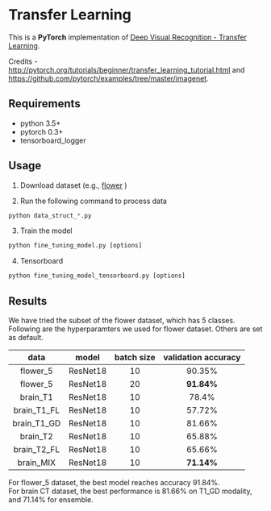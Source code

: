 # Transfer Learning

This is a **PyTorch** implementation of [Deep Visual Recognition - Transfer Learning](http://cs231n.github.io/transfer-learning/).   

Credits -   
http://pytorch.org/tutorials/beginner/transfer_learning_tutorial.html and https://github.com/pytorch/examples/tree/master/imagenet.

## Requirements

- python 3.5+
- pytorch 0.3+
- tensorboard_logger

## Usage

1. Download dataset (e.g., [flower](http://www.robots.ox.ac.uk/~vgg/data/flowers/17/index.html) )

2. Run the following command to process data  
```Python
python data_struct_*.py
```
3. Train the model  
```Python
python fine_tuning_model.py [options]
```

4. Tensorboard
```Python
python fine_tuning_model_tensorboard.py [options]
```


## Results

We have tried the subset of the flower dataset, which has 5 classes. Following are the hyperparamters we used for flower dataset. Others are set as default.

| data | model | batch size | validation accuracy |
|:--------:|:---------:|:----------:|:----------:|
flower_5 | ResNet18 | 10 | 90.35%
flower_5 | ResNet18 | 20 | **91.84%**
brain_T1 | ResNet18 | 10 | 78.4%  
brain_T1_FL | ResNet18 | 10 | 57.72%  
brain_T1_GD | ResNet18 | 10 | 81.66% 
brain_T2 | ResNet18 | 10 | 65.88% 
brain_T2_FL | ResNet18 | 10 | 65.66% 
brain_MIX | ResNet18 | 10 | **71.14%**  


For flower_5 dataset, the best model reaches accuracy 91.84%. <br />
For brain CT dataset, the best performance is 81.66% on T1_GD modality, and 71.14% for ensemble.





